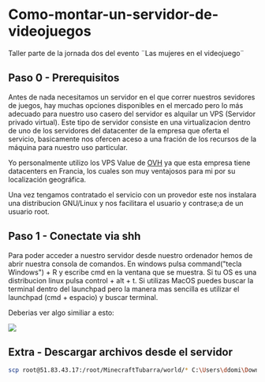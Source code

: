 # Como-montar-un-servidor-de-videojuegos
Taller parte de la jornada dos del evento ¨Las mujeres en el videojuego¨

## Paso 0 - Prerequisitos

Antes de nada necesitamos un servidor en el que correr nuestros sevidores de juegos, hay muchas opciones disponibles en el mercado pero lo más adecuado para nuestro uso casero del servidor es alquilar un VPS (Servidor privado virtual). Este tipo de servidor consiste en una virtualizacion dentro de uno de los servidores del datacenter de la empresa que oferta el servicio, basicamente nos ofercen aceso a una fración de los recursos de la máquina para nuestro uso particular. 

Yo personalmente utilizo los VPS Value de [OVH](https://www.ovhcloud.com/es-es/vps/?_gl=1*gttbzb*_gcl_aw*R0NMLjE2MjE0MzA4ODYuQ2owS0NRanc3cEtGQmhEVUFSSXNBRlVvTURiQnJqTF8xWmNsSThNZXFkQnplYTR1Qmc0U0FzRkJDLVluSnlhVXpyblJqYzJkRVBGaFRaMGFBbGN1RUFMd193Y0I.) ya que esta empresa tiene datacenters en Francia, los cuales son muy ventajosos para mi por su localización geográfica.

Una vez tengamos contratado el servicio con un provedor este nos instalara una distribucion GNU/Linux y nos facilitara el usuario y contrase;a de un usuario root.

## Paso 1 - Conectate via shh

Para poder acceder a nuestro servidor desde nuestro ordenador hemos de abrir nuestra consola de comandos. En windows pulsa command("tecla Windows") + R y escribe cmd en la ventana que se muestra. Si tu OS es una distribucion linux pulsa control + alt + t. Si utilizas MacOS puedes buscar la terminal dentro del launchpad pero la manera mas sencilla es utilizar el launchpad (cmd + espacio) y buscar terminal.

Deberias ver algo similiar a esto:

<img src="https://upload.wikimedia.org/wikipedia/commons/b/b3/Command_Prompt_on_Windows_10_RTM.png"/>

## Extra - Descargar archivos desde el servidor

```bash
scp root@51.83.43.17:/root/MinecraftTubarra/world/* C:\Users\ddomi\Downloads
```
